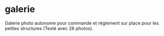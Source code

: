 # galerie
Galerie photo autonome pour commande et règlement sur place pour les petites structures (Testé avec 26 photos).
